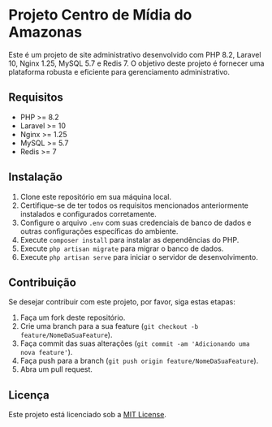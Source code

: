 # Projeto Centro de Mídia do Amazonas

Este é um projeto de site administrativo desenvolvido com PHP 8.2, Laravel 10, Nginx 1.25, MySQL 5.7 e Redis 7. O objetivo deste projeto é fornecer uma plataforma robusta e eficiente para gerenciamento administrativo.

## Requisitos

- PHP >= 8.2
- Laravel >= 10
- Nginx >= 1.25
- MySQL >= 5.7
- Redis >= 7

## Instalação

1. Clone este repositório em sua máquina local.
2. Certifique-se de ter todos os requisitos mencionados anteriormente instalados e configurados corretamente.
3. Configure o arquivo `.env` com suas credenciais de banco de dados e outras configurações específicas do ambiente.
4. Execute `composer install` para instalar as dependências do PHP.
5. Execute `php artisan migrate` para migrar o banco de dados.
6. Execute `php artisan serve` para iniciar o servidor de desenvolvimento.

## Contribuição

Se desejar contribuir com este projeto, por favor, siga estas etapas:

1. Faça um fork deste repositório.
2. Crie uma branch para a sua feature (`git checkout -b feature/NomeDaSuaFeature`).
3. Faça commit das suas alterações (`git commit -am 'Adicionando uma nova feature'`).
4. Faça push para a branch (`git push origin feature/NomeDaSuaFeature`).
5. Abra um pull request.

## Licença

Este projeto está licenciado sob a [MIT License](LICENSE).
